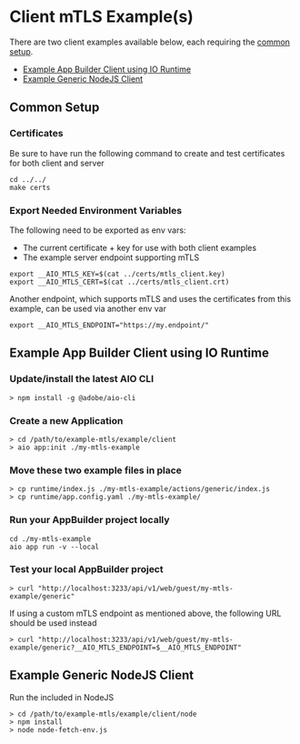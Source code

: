 # Client mTLS Example(s)

There are two client examples available below, each requiring the [common setup](#common-setup).
* [Example App Builder Client using IO Runtime](#example-app-builder-client-using-io-runtime)
* [Example Generic NodeJS Client](#example-generic-nodejs-client)

## Common Setup

### Certificates
Be sure to have run the following command to create and test certificates for both client and server
```
cd ../../
make certs
```

### Export Needed Environment Variables
The following need to be exported as env vars:
* The current certificate + key for use with both client examples
* The example server endpoint supporting mTLS 
```
export __AIO_MTLS_KEY=$(cat ../certs/mtls_client.key)
export __AIO_MTLS_CERT=$(cat ../certs/mtls_client.crt)
```
Another endpoint, which supports mTLS and uses the certificates from this example, can be used via another env var
```
export __AIO_MTLS_ENDPOINT="https://my.endpoint/"
```

## Example App Builder Client using IO Runtime

### Update/install the latest AIO CLI
```
> npm install -g @adobe/aio-cli
```

### Create a new Application
```
> cd /path/to/example-mtls/example/client
> aio app:init ./my-mtls-example
```

### Move these two example files in place
```
> cp runtime/index.js ./my-mtls-example/actions/generic/index.js
> cp runtime/app.config.yaml ./my-mtls-example/
```

### Run your AppBuilder project locally
```
cd ./my-mtls-example
aio app run -v --local
```

### Test your local AppBuilder project
```
> curl "http://localhost:3233/api/v1/web/guest/my-mtls-example/generic"
```
If using a custom mTLS endpoint as mentioned above, the following URL should be used instead
```
> curl "http://localhost:3233/api/v1/web/guest/my-mtls-example/generic?__AIO_MTLS_ENDPOINT=$__AIO_MTLS_ENDPOINT"
```

## Example Generic NodeJS Client 
Run the included in NodeJS
```
> cd /path/to/example-mtls/example/client/node
> npm install
> node node-fetch-env.js
```